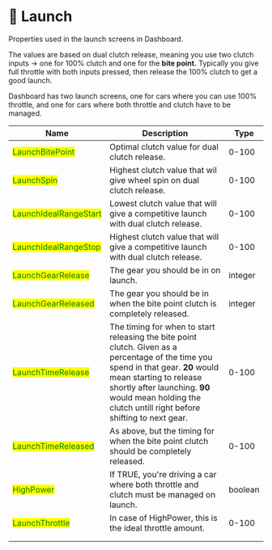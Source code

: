 # 🚀 Launch

Properties used in the launch screens in Dashboard.

The values are based on dual clutch release, meaning you use two clutch inputs -> one for 100% clutch and one for the **bite point.** Typically you give full throttle with both inputs pressed, then release the 100% clutch to get a good launch.&#x20;

Dashboard has two launch screens, one for cars where you can use 100% throttle, and one for cars where both throttle and clutch have to be managed.&#x20;

<table data-view="cards"><thead><tr><th>Name</th><th>Description</th><th>Type</th></tr></thead><tbody><tr><td><mark style="color:green;">LaunchBitePoint</mark></td><td>Optimal clutch value for dual clutch release.</td><td>0-100</td></tr><tr><td><mark style="color:green;">LaunchSpin</mark></td><td>Highest clutch value that wil give wheel spin on dual clutch release.</td><td>0-100</td></tr><tr><td><mark style="color:green;">LaunchIdealRangeStart</mark></td><td>Lowest clutch value that will give a competitive launch with dual clutch release. </td><td>0-100</td></tr><tr><td><mark style="color:green;">LaunchIdealRangeStop</mark></td><td>Highest clutch value that will give a competitive launch with dual clutch release.</td><td>0-100</td></tr><tr><td><mark style="color:green;">LaunchGearRelease</mark></td><td>The gear you should be in on launch.</td><td>integer</td></tr><tr><td><mark style="color:green;">LaunchGearReleased</mark></td><td>The gear you should be in when the bite point clutch is completely released.</td><td>integer</td></tr><tr><td><mark style="color:green;">LaunchTimeRelease</mark></td><td>The timing for when to start releasing the bite point clutch. Given as a percentage of the time you spend in that gear. <strong>20</strong> would mean starting to release shortly after launching. <strong>90</strong> would mean holding the clutch untill right before shifting to next gear. </td><td>0-100</td></tr><tr><td><mark style="color:green;">LaunchTimeReleased</mark></td><td>As above, but the timing for when the bite point clutch should be completely released. </td><td>0-100</td></tr><tr><td><mark style="color:green;">HighPower</mark></td><td>If TRUE, you're driving a car where both throttle and clutch must be managed on launch.</td><td>boolean</td></tr><tr><td><mark style="color:green;">LaunchThrottle</mark></td><td>In case of HighPower, this is the ideal throttle amount. </td><td>0-100</td></tr><tr><td></td><td></td><td></td></tr><tr><td></td><td></td><td></td></tr></tbody></table>
